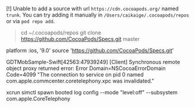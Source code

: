 [!] Unable to add a source with url `https://cdn.cocoapods.org/` named `trunk`.
You can try adding it manually in `/Users/caikaige/.cocoapods/repos` or via `pod repo add`.

> cd ~/.cocoapods/repos 
> git clone https://github.com/CocoaPods/Specs.git master

platform :ios, '9.0'
source 'https://github.com/CocoaPods/Specs.git'




GDTMobSample-Swift[42563:47939249] [Client] Synchronous remote object proxy returned error: Error Domain=NSCocoaErrorDomain Code=4099 "The connection to service on pid 0 named com.apple.commcenter.coretelephony.xpc was invalidated."

xcrun simctl spawn booted log config --mode "level:off"  --subsystem com.apple.CoreTelephony
